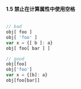 #### 1.5 禁止在计算属性中使用空格
```javascript

// bad
obj[ foo ]
obj[ 'foo' ]
var x = {[ b ]: a}
obj[ foo[ bar ] ]

// good
obj[foo]
obj['foo']
var x = {[b]: a}
obj[foo[bar]]
```
